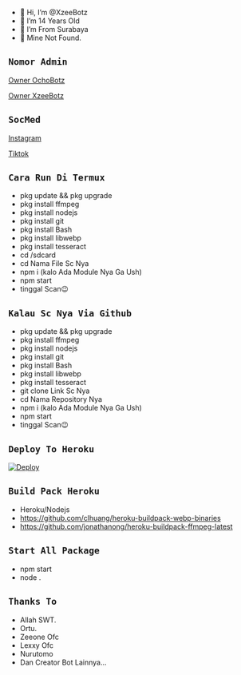 - 👋 Hi, I’m @XzeeBotz
- 👀 I’m 14 Years Old
- 🌱 I’m From Surabaya
- 💞️ Mine Not Found.

## `Nomor Admin`

[ Owner OchoBotz ](https://wa.me/+6282232806698)

[ Owner XzeeBotz ](https://wa.me/+6281381685954)

## `SocMed`

[ Instagram ](https://instagram.com/@achel.haid_)

[ Tiktok ](https://tiktok.com/@achel.haid)

## `Cara Run Di Termux`

- pkg update && pkg upgrade
- pkg install ffmpeg
- pkg install nodejs
- pkg install git
- pkg install Bash
- pkg install libwebp
- pkg install tesseract
- cd /sdcard
- cd Nama File Sc Nya
- npm i (kalo Ada Module Nya Ga Ush)
- npm start
- tinggal Scan😉

## `Kalau Sc Nya Via Github`

- pkg update && pkg upgrade
- pkg install ffmpeg
- pkg install nodejs
- pkg install git
- pkg install Bash
- pkg install libwebp
- pkg install tesseract
- git clone Link Sc Nya
- cd Nama Repository Nya
- npm i (kalo Ada Module Nya Ga Ush)
- npm start
- tinggal Scan😉

## `Deploy To Heroku`

[![Deploy](https://www.herokucdn.com/deploy/button.svg)](https://heroku.com/deploy?template=https://github.com/XzeeBotz/Xzee-V1)

## `Build Pack Heroku`

- Heroku/Nodejs
- https://github.com/clhuang/heroku-buildpack-webp-binaries
- https://github.com/jonathanong/heroku-buildpack-ffmpeg-latest

## `Start All Package`

- npm start
- node .

## `Thanks To`

- Allah SWT.
- Ortu.
- Zeeone Ofc
- Lexxy Ofc
- Nurutomo
- Dan Creator Bot Lainnya...
